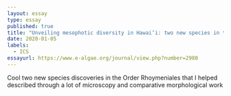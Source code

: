 ```yaml
---
layout: essay
type: essay
published: true
title: "Unveiling mesophotic diversity in Hawai‘i: two new species in the genera Halopeltis and Leptofauchea (Rhodymeniales, Rhodophyta)"
date: 2020-01-05
labels:
  - ICS
essayurl: https://www.e-algae.org/journal/view.php?number=2980
---
```

Cool two new species discoveries in the Order Rhoymeniales that I helped described through a lot of microscopy and comparative morphological work
